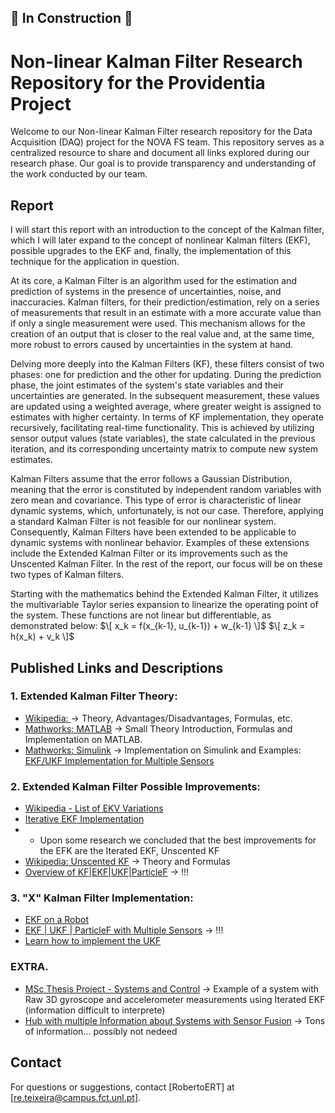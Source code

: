 ## 🚧 In Construction 🚧

# Non-linear Kalman Filter Research Repository for the Providentia Project

Welcome to our Non-linear Kalman Filter research repository for the Data Acquisition (DAQ) project for the NOVA FS team. 
This repository serves as a centralized resource to share and document all links explored during our research phase. 
Our goal is to provide transparency and understanding of the work conducted by our team.

## Report

I will start this report with an introduction to the concept of the Kalman filter, which I will later expand to the concept of nonlinear Kalman filters (EKF), possible upgrades to the EKF and, finally, the implementation of this technique for the application in question.

At its core, a Kalman Filter is an algorithm used for the estimation and prediction of systems in the presence of uncertainties, noise, and inaccuracies. Kalman filters, for their prediction/estimation, rely on a series of measurements that result in an estimate with a more accurate value than if only a single measurement were used. This mechanism allows for the creation of an output that is closer to the real value and, at the same time, more robust to errors caused by uncertainties in the system at hand.

Delving more deeply into the Kalman Filters (KF), these filters consist of two phases: one for prediction and the other for updating. During the prediction phase, the joint estimates of the system's state variables and their uncertainties are generated. In the subsequent measurement, these values are updated using a weighted average, where greater weight is assigned to estimates with higher certainty. In terms of KF implementation, they operate recursively, facilitating real-time functionality. This is achieved by utilizing sensor output values (state variables), the state calculated in the previous iteration, and its corresponding uncertainty matrix to compute new system estimates.

Kalman Filters assume that the error follows a Gaussian Distribution, meaning that the error is constituted by independent random variables with zero mean and covariance. This type of error is characteristic of linear dynamic systems, which, unfortunately, is not our case. Therefore, applying a standard Kalman Filter is not feasible for our nonlinear system. Consequently, Kalman Filters have been extended to be applicable to dynamic systems with nonlinear behavior. Examples of these extensions include the Extended Kalman Filter or its improvements such as the Unscented Kalman Filter. In the rest of the report, our focus will be on these two types of Kalman filters.

Starting with the mathematics behind the Extended Kalman Filter, it utilizes the multivariable Taylor series expansion to linearize the operating point of the system. These functions are not linear but differentiable, as demonstrated below:
$\[
x_k = f(x_{k-1}, u_{k-1}) + w_{k-1}
\]$
$\[
z_k = h(x_k) + v_k
\]$

## Published Links and Descriptions

### 1. Extended Kalman Filter Theory: 
- [Wikipedia: ](https://en.wikipedia.org/wiki/Extended_Kalman_filter) -> Theory, Advantages/Disadvantages, Formulas, etc.
- [Mathworks: MATLAB](https://www.mathworks.com/help/driving/ug/extended-kalman-filters.html) -> Small Theory Introduction, Formulas and Implementation on MATLAB.
- [Mathworks: Simulink](https://www.mathworks.com/help/control/ref/ekf_block.html) -> Implementation on Simulink and Examples: [EKF/UKF Implementation for Multiple Sensors](https://www.mathworks.com/help/control/ug/multirate-nonlinear-state-estimation-in-simulink.html)

### 2. Extended Kalman Filter Possible Improvements:
- [Wikipedia - List of EKV Variations](https://en.wikipedia.org/wiki/Extended_Kalman_filter#Modifications)
- [Iterative EKF Implementation](https://www.mathworks.com/matlabcentral/fileexchange/42156-object-tracking-with-an-iterative-extended-kalman-filter-iekf)
- - Upon some research we concluded that the best improvements for the EFK are the Iterated EKF, Unscented KF
- [Wikipedia: Unscented KF](https://en.wikipedia.org/wiki/Kalman_filter#Unscented_Kalman_filter) -> Theory and Formulas
- [Overview of KF|EKF|UKF|ParticleF](https://github.com/jameseoconnor/localisation-and-tracking-algorithms) -> !!!

### 3. "X" Kalman Filter Implementation:
- [EKF on a Robot](https://ieeexplore.ieee.org/document/9039855)
- [EKF | UKF | ParticleF with Multiple Sensors](https://www.mathworks.com/help/control/ug/multirate-nonlinear-state-estimation-in-simulink.html#d126e61850) -> !!!
- [Learn how to implement the UKF](https://en.wikipedia.org/wiki/Kalman_filter#Unscented_Kalman_filter)

### EXTRA. 
- [MSc Thesis Project - Systems and Control](https://github.com/DaandeKanter/IEKF-OS_Algorithm/tree/main) -> Example of a system with Raw 3D gyroscope and accelerometer measurements using Iterated EKF (information difficult to interprete)
- [Hub with multiple Information about Systems with Sensor Fusion](https://www.mathworks.com/help/driving/tracking-and-sensor-fusion.html) -> Tons of information... possibly not nedeed

## Contact

For questions or suggestions, contact [RobertoERT] at [re.teixeira@campus.fct.unl.pt].


